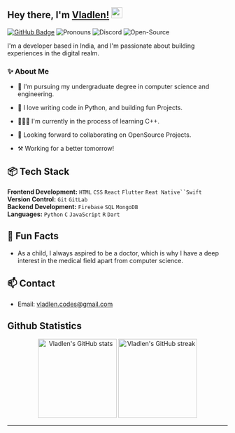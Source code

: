 ## Hey there, I'm [Vladlen!](https://github.com/vladlen.codes) <img width="25px" src=assets/vlad_waves.gif>

[![GitHub Badge](https://img.shields.io/badge/GitHub-Follow-lightgrey)](https://github.com/vladlen-codes)
<img alt='Pronouns' src='https://img.shields.io/badge/Pronouns-he%2Fhim-blue' /> <img alt='Discord' src='https://img.shields.io/badge/Discord-the.vladlen-brightgreen' /> <img alt='Open-Source' src='https://img.shields.io/badge/Open%20Source-%E2%9D%A4-red' />

I'm a developer based in India, and I'm passionate about building experiences in the digital realm.

### ✨ About Me

- 🌱 I'm pursuing my undergraduate degree in computer science and engineering.

- 💜 I love writing code in Python, and building fun Projects.

- 👨🏻‍💻 I'm currently in the process of learning C++.

- 🤝 Looking forward to collaborating on OpenSource Projects.

- ⚒ Working for a better tomorrow! 

## 📦 Tech Stack
**Frontend Development:** `HTML` `CSS` `React` `Flutter` `Reat Native``Swift`<br>
**Version Control:** `Git` `GitLab`<br>
**Backend Development:** `Firebase` `SQL` `MongoDB`<br>
**Languages:** `Python` `C` `JavaScript` `R` `Dart`<br>

## 📌 Fun Facts
- As a child, I always aspired to be a doctor, which is why I have a deep interest in the medical field apart from computer science.

## 📫 Contact
- Email: [vladlen.codes@gmail.com](mailto:vladlen.codes@gmail.com)

<h2>Github Statistics</h2>

<p align="center">
  <img height="180em" src="https://github-readme-stats.vercel.app/api?username=vladlen-codes&count_private=true&show_icons=true&theme=tokyonight&include_all_commits=true" alt="Vladlen's GitHub stats" />
  <img height="180em" src="https://github-readme-streak-stats.herokuapp.com/?user=vladlen-codes&theme=tokyonight" alt="Vladlen's GitHub streak" />
</p>

---


